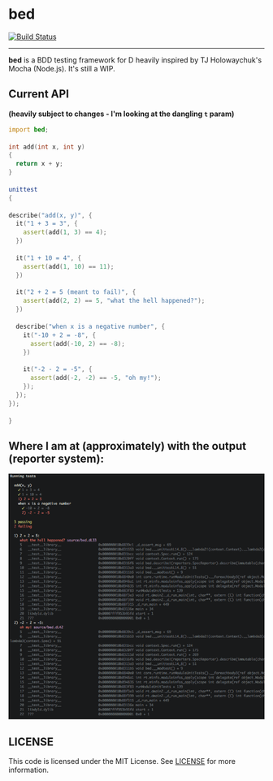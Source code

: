 bed
===
[![Build Status](https://travis-ci.org/yamadapc/bed.svg?branch=master)](https://travis-ci.org/yamadapc/bed)
- - -

**bed** is a BDD testing framework for D heavily inspired by TJ Holowaychuk's
Mocha (Node.js). It's still a WIP.

## Current API

**(heavily subject to changes - I'm looking at the dangling `t` param)**

```d
import bed;

int add(int x, int y)
{
  return x + y;
}

unittest
{

describe("add(x, y)", {
  it("1 + 3 = 3", {
    assert(add(1, 3) == 4);
  })

  it("1 + 10 = 4", {
    assert(add(1, 10) == 11);
  })

  it("2 + 2 = 5 (meant to fail)", {
    assert(add(2, 2) == 5, "what the hell happened?");
  })

  describe("when x is a negative number", {
    it("-10 + 2 = -8", {
      assert(add(-10, 2) == -8);
    })

    it("-2 - 2 = -5", {
      assert(add(-2, -2) == -5, "oh my!");
    });
  });
});

}
```

## Where I am at (approximately) with the output (reporter system):

![screenshot](screen.png)

## LICENSE

This code is licensed under the MIT License. See [LICENSE](LICENSE) for more
information.

